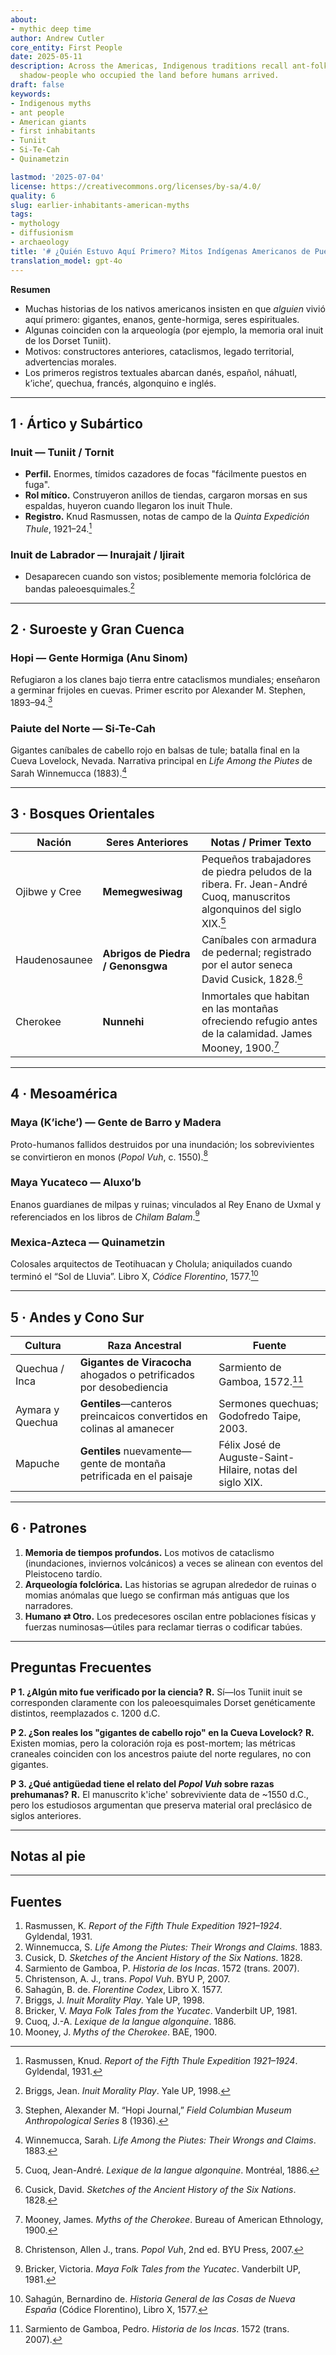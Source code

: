 ```yaml
---
about:
- mythic deep time
author: Andrew Cutler
core_entity: First People
date: 2025-05-11
description: Across the Americas, Indigenous traditions recall ant-folk, giants, and
  shadow-people who occupied the land before humans arrived.
draft: false
keywords:
- Indigenous myths
- ant people
- American giants
- first inhabitants
- Tuniit
- Si-Te-Cah
- Quinametzin

lastmod: '2025-07-04'
license: https://creativecommons.org/licenses/by-sa/4.0/
quality: 6
slug: earlier-inhabitants-american-myths
tags:
- mythology
- diffusionism
- archaeology
title: '# ¿Quién Estuvo Aquí Primero? Mitos Indígenas Americanos de Pueblos Anteriores'
translation_model: gpt-4o
---
```


**Resumen**

- Muchas historias de los nativos americanos insisten en que *alguien* vivió aquí primero: gigantes, enanos, gente-hormiga, seres espirituales.  
- Algunas coinciden con la arqueología (por ejemplo, la memoria oral inuit de los Dorset Tuniit).  
- Motivos: constructores anteriores, cataclismos, legado territorial, advertencias morales.  
- Los primeros registros textuales abarcan danés, español, náhuatl, k’iche’, quechua, francés, algonquino e inglés.  

---

## 1 · Ártico y Subártico

### Inuit — **Tuniit / Tornit**

- **Perfil.** Enormes, tímidos cazadores de focas "fácilmente puestos en fuga". 
- **Rol mítico.** Construyeron anillos de tiendas, cargaron morsas en sus espaldas, huyeron cuando llegaron los inuit Thule. 
- **Registro.** Knud Rasmussen, notas de campo de la *Quinta Expedición Thule*, 1921–24.[^1]

### Inuit de Labrador — **Inurajait / Ijirait**

- Desaparecen cuando son vistos; posiblemente memoria folclórica de bandas paleoesquimales.[^2]

---

## 2 · Suroeste y Gran Cuenca

### Hopi — **Gente Hormiga (Anu Sinom)**

Refugiaron a los clanes bajo tierra entre cataclismos mundiales; enseñaron a germinar frijoles en cuevas. Primer escrito por Alexander M. Stephen, 1893–94.[^3]

### Paiute del Norte — **Si-Te-Cah**

Gigantes caníbales de cabello rojo en balsas de tule; batalla final en la Cueva Lovelock, Nevada. Narrativa principal en *Life Among the Piutes* de Sarah Winnemucca (1883).[^4]

---

## 3 · Bosques Orientales

| Nación | Seres Anteriores | Notas / Primer Texto |
|--------|------------------|----------------------|
| Ojibwe y Cree | **Memegwesiwag** | Pequeños trabajadores de piedra peludos de la ribera. Fr. Jean-André Cuoq, manuscritos algonquinos del siglo XIX.[^5] |
| Haudenosaunee | **Abrigos de Piedra / Genonsgwa** | Caníbales con armadura de pedernal; registrado por el autor seneca David Cusick, 1828.[^6] |
| Cherokee | **Nunnehi** | Inmortales que habitan en las montañas ofreciendo refugio antes de la calamidad. James Mooney, 1900.[^7] |

---

## 4 · Mesoamérica

### Maya (K’iche’) — **Gente de Barro y Madera**

Proto-humanos fallidos destruidos por una inundación; los sobrevivientes se convirtieron en monos (*Popol Vuh*, c. 1550).[^8]

### Maya Yucateco — **Aluxo’b**

Enanos guardianes de milpas y ruinas; vinculados al Rey Enano de Uxmal y referenciados en los libros de *Chilam Balam*.[^9]

### Mexica-Azteca — **Quinametzin**

Colosales arquitectos de Teotihuacan y Cholula; aniquilados cuando terminó el “Sol de Lluvia”. Libro X, *Códice Florentino*, 1577.[^10]

---

## 5 · Andes y Cono Sur

| Cultura | Raza Ancestral | Fuente |
|---------|----------------|--------|
| Quechua / Inca | **Gigantes de Viracocha** ahogados o petrificados por desobediencia | Sarmiento de Gamboa, 1572.[^11] |
| Aymara y Quechua | **Gentiles**—canteros preincaicos convertidos en colinas al amanecer | Sermones quechuas; Godofredo Taipe, 2003. |
| Mapuche | **Gentiles** nuevamente—gente de montaña petrificada en el paisaje | Félix José de Auguste-Saint-Hilaire, notas del siglo XIX. |

---

## 6 · Patrones

1. **Memoria de tiempos profundos.** Los motivos de cataclismo (inundaciones, inviernos volcánicos) a veces se alinean con eventos del Pleistoceno tardío.  
2. **Arqueología folclórica.** Las historias se agrupan alrededor de ruinas o momias anómalas que luego se confirman más antiguas que los narradores.  
3. **Humano ⇄ Otro.** Los predecesores oscilan entre poblaciones físicas y fuerzas numinosas—útiles para reclamar tierras o codificar tabúes.  

---

## Preguntas Frecuentes

**P 1. ¿Algún mito fue verificado por la ciencia?** 
**R.** Sí—los Tuniit inuit se corresponden claramente con los paleoesquimales Dorset genéticamente distintos, reemplazados c. 1200 d.C.

**P 2. ¿Son reales los "gigantes de cabello rojo" en la Cueva Lovelock?** 
**R.** Existen momias, pero la coloración roja es post-mortem; las métricas craneales coinciden con los ancestros paiute del norte regulares, no con gigantes.

**P 3. ¿Qué antigüedad tiene el relato del *Popol Vuh* sobre razas prehumanas?** 
**R.** El manuscrito k'iche' sobreviviente data de ~1550 d.C., pero los estudiosos argumentan que preserva material oral preclásico de siglos anteriores.

---

## Notas al pie

[^1]: Rasmussen, Knud. *Report of the Fifth Thule Expedition 1921–1924*. Gyldendal, 1931.  
[^2]: Briggs, Jean. *Inuit Morality Play*. Yale UP, 1998.  
[^3]: Stephen, Alexander M. “Hopi Journal,” *Field Columbian Museum Anthropological Series* 8 (1936).  
[^4]: Winnemucca, Sarah. *Life Among the Piutes: Their Wrongs and Claims*. 1883.  
[^5]: Cuoq, Jean-André. *Lexique de la langue algonquine*. Montréal, 1886.  
[^6]: Cusick, David. *Sketches of the Ancient History of the Six Nations*. 1828.  
[^7]: Mooney, James. *Myths of the Cherokee*. Bureau of American Ethnology, 1900.  
[^8]: Christenson, Allen J., trans. *Popol Vuh*, 2nd ed. BYU Press, 2007.  
[^9]: Bricker, Victoria. *Maya Folk Tales from the Yucatec*. Vanderbilt UP, 1981.  
[^10]: Sahagún, Bernardino de. *Historia General de las Cosas de Nueva España* (Códice Florentino), Libro X, 1577.  
[^11]: Sarmiento de Gamboa, Pedro. *Historia de los Incas*. 1572 (trans. 2007).

---

## Fuentes

1. Rasmussen, K. *Report of the Fifth Thule Expedition 1921–1924*. Gyldendal, 1931. 
2. Winnemucca, S. *Life Among the Piutes: Their Wrongs and Claims*. 1883. 
3. Cusick, D. *Sketches of the Ancient History of the Six Nations*. 1828. 
4. Sarmiento de Gamboa, P. *Historia de los Incas*. 1572 (trans. 2007). 
5. Christenson, A. J., trans. *Popol Vuh*. BYU P, 2007. 
6. Sahagún, B. de. *Florentine Codex*, Libro X. 1577. 
7. Briggs, J. *Inuit Morality Play*. Yale UP, 1998. 
8. Bricker, V. *Maya Folk Tales from the Yucatec*. Vanderbilt UP, 1981. 
9. Cuoq, J.-A. *Lexique de la langue algonquine*. 1886. 
10. Mooney, J. *Myths of the Cherokee*. BAE, 1900.